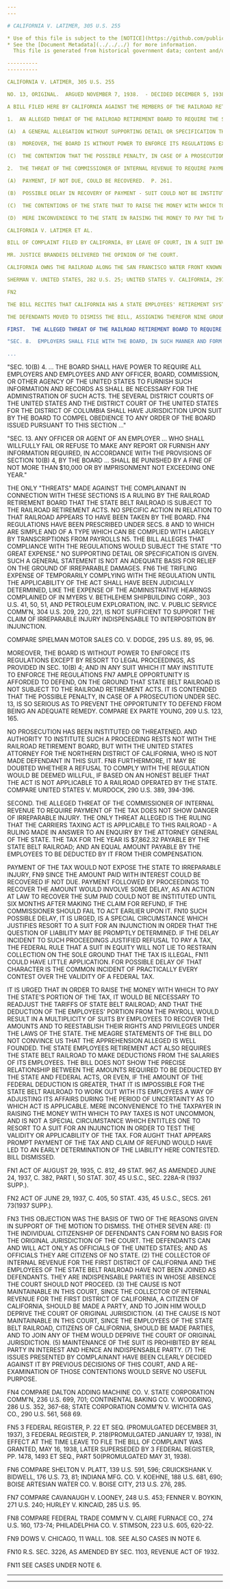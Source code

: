 ```yaml
---
---

# CALIFORNIA V. LATIMER, 305 U.S. 255

* Use of this file is subject to the [NOTICE](https://github.com/publicdocs/notice/blob/master/NOTICE)
* See the [Document Metadata](../../../) for more information.
  This file is generated from historical government data; content and/or formatting may be inaccurate and out-of-date and should not be used for official purposes.

----------
----------

CALIFORNIA V. LATIMER, 305 U.S. 255

NO. 13, ORIGINAL.  ARGUED NOVEMBER 7, 1938.  - DECIDED DECEMBER 5, 1938.  - BILL DISMISSED.

A BILL FILED HERE BY CALIFORNIA AGAINST THE MEMBERS OF THE RAILROAD RETIREMENT BOARD AND THE COMMISSIONER OF INTERNAL REVENUE, TO ENJOIN THEM FROM ENFORCING AGAINST THE STATE BELT RAILROAD - A RAILROAD ON THE SAN FRANCISCO WATER FRONT, OWNED BY THE STATE, AND OPERATED BY IT IN INTERSTATE COMMERCE - THE PROVISIONS OF THE RAILROAD RETIREMENT ACTS OF 1935 AND 1937 AND OF THE CARRIERS TAXING ACT OF 1937, HELD WITHOUT EQUITY.

1.  AN ALLEGED THREAT OF THE RAILROAD RETIREMENT BOARD TO REQUIRE THE STATE BELT RAILROAD TO GATHER AND KEEP RECORDS OF ITS EMPLOYEES, DOES NOT EXPOSE IT TO IRREPARABLE INJURY.  P. 259.

(A)  A GENERAL ALLEGATION WITHOUT SUPPORTING DETAIL OR SPECIFICATION THAT COMPLIANCE WITH REGULATIONS OF THE BOARD WOULD SUBJECT THE STATE "TO GREAT EXPENSE" IS NOT AN ADEQUATE BASIS FOR RELIEF ON THE GROUND OF IRREPARABLE INJURY.  P. 260.

(B)  MOREOVER, THE BOARD IS WITHOUT POWER TO ENFORCE ITS REGULATIONS EXCEPT BY RESORT TO LEGAL PROCEEDINGS, AND THEREIN THE STATE WOULD HAVE AMPLE OPPORTUNITY TO CHALLENGE THE ENFORCEMENT OF THE ACTS.  P. 260.

(C)  THE CONTENTION THAT THE POSSIBLE PENALTY, IN CASE OF A PROSECUTION UNDER SEC. 13 OF THE RETIREMENT ACT OF 1937, IS SO SERIOUS THAT THE OPPORTUNITY TO DEFEND WOULD NOT BE AN ADEQUATE REMEDY, IS EXAMINED AND REJECTED.  P. 261.

2.  THE THREAT OF THE COMMISSIONER OF INTERNAL REVENUE TO REQUIRE PAYMENT OF THE TAX DOES NOT SUFFICIENTLY SHOW DANGER OF IRREPARABLE INJURY.  P. 261.

(A)  PAYMENT, IF NOT DUE, COULD BE RECOVERED.  P. 261.

(B)  POSSIBLE DELAY IN RECOVERY OF PAYMENT - SUIT COULD NOT BE INSTITUTED UNTIL SIX MONTHS AFTER CLAIM FOR REFUND WAS MADE, IF THE COMMISSIONER FAILED EARLIER TO ACT UPON IT - IS NOT A SPECIAL CIRCUMSTANCE JUSTIFYING RESORT TO A SUIT FOR AN INJUNCTION IN ORDER THAT THE QUESTION OF LIABILITY MAY BE PROMPTLY DETERMINED.  P. 261.

(C)  THE CONTENTIONS OF THE STATE THAT TO RAISE THE MONEY WITH WHICH TO PAY THE STATE'S PORTION OF THE TAX IT WOULD BE NECESSARY TO READJUST THE TARIFFS OF THE RAILROAD, AND THAT THE DEDUCTION OF THE EMPLOYEES' PORTION FROM THE PAYROLL WOULD RESULT IN A MULTIPLICITY OF SUITS BY EMPLOYEES TO FIX THEIR RIGHTS UNDER THE STATE RETIREMENT LAW, HELD NOT SUFFICIENTLY SUPPORTED IN THE BILL.  P. 262.

(D)  MERE INCONVENIENCE TO THE STATE IN RAISING THE MONEY TO PAY THE TAXES DOES NOT ENTITLE IT TO AN INJUNCTION TO TEST THE VALIDITY OR APPLICABILITY OF THE TAX.  P. 262.

CALIFORNIA V. LATIMER ET AL.

BILL OF COMPLAINT FILED BY CALIFORNIA, BY LEAVE OF COURT, IN A SUIT INVOKING THE ORIGINAL JURISDICTION OF THIS COURT, AGAINST MEMBERS OF THE RAILROAD RETIREMENT BOARD AND THE COMMISSIONER OF INTERNAL REVENUE TO ENJOIN ENFORCEMENT OF PROVISIONS OF THE RAILROAD RETIREMENT ACTS OF 1935 AND 1937 AND THE CARRIERS TAXING ACT OF 1937.

MR. JUSTICE BRANDEIS DELIVERED THE OPINION OF THE COURT.

CALIFORNIA OWNS THE RAILROAD ALONG THE SAN FRANCISCO WATER FRONT KNOWN AS STATE BELT RAILROAD, AND OPERATES IT IN INTERSTATE COMMERCE.

SHERMAN V. UNITED STATES, 282 U.S. 25; UNITED STATES V. CALIFORNIA, 297 U.S. 175.  ON LEAVE GRANTED, THE STATE FILED IN THIS COURT THIS BILL AGAINST THE MEMBERS OF THE RAILROAD RETIREMENT BOARD AND THE COMMISSIONER OF INTERNAL REVENUE, INDIVIDUALLY AND IN THEIR OFFICIAL CAPACITIES, TO ENJOIN THEM FROM ENFORCING AGAINST THAT RAILROAD PROVISIONS OF THE ACTS OF CONGRESS KNOWN AS THE RAILROAD RETIREMENT ACTS OF 1935 AND 1937  FN1 AND OF THE CARRIERS TAXING ACT OF 1937.

FN2

THE BILL RECITES THAT CALIFORNIA HAS A STATE EMPLOYEES' RETIREMENT SYSTEM SUSTAINED BY A FUND TO WHICH THE STATE AND ITS EMPLOYEES CONTRIBUTE; AND THAT ALL THE PERSONS EMPLOYED IN THE OPERATION OF STATE BELT RAILROAD ARE MEMBERS OF THAT RETIREMENT SYSTEM AND ARE ENTITLED TO PENSIONS THEREUNDER, UNLESS THEY ARE MEMBERS OF A RETIREMENT SYSTEM SUPPORTED WHOLLY, OR IN PART, BY FUNDS OF THE UNITED STATES; THAT THE THREE ACTS OF CONGRESS NAMED HAVE FOR THEIR SOLE PURPOSE THE ESTABLISHMENT OF A PENSION SYSTEM OF ANNUITIES AND OTHER BENEFITS FOR EMPLOYEES OF INTERSTATE RAILROADS; AND THAT THE FEDERAL SYSTEM IS SUSTAINED BY TAXES IMPOSED BY THE CARRIERS TAXING ACT.  THE BILL ASSERTS, APPARENTLY, THAT AS A MATTER OF STATUTORY CONSTRUCTION, THE FEDERAL SYSTEM IS NOT APPLICABLE TO THE EMPLOYEES OF STATE BELT RAILROAD; AND APPARENTLY THAT IF CONSTRUED AS APPLICABLE TO THEM, THE LEGISLATION IS UNCONSTITUTIONAL.  THE BILL CHARGES THAT THE RAILROAD RETIREMENT BOARD HAS THREATENED TO REQUIRE THE COMPLAINANT TO GATHER AND KEEP RECORDS CONCERNING THE EMPLOYEES OF THE STATE BELT RAILROAD, WHICH WOULD SUBJECT IT "TO GREAT EXPENSE"; AND THAT THE BOARD "WILL ENFORCE AGAINST THE COMPLAINANT, ITS OFFICERS, AGENTS, AND EMPLOYEES CERTAIN PENALTIES IF IT REFUSES" TO DO SO.  THE BILL CHARGES, ALSO, THAT THE COMMISSIONER OF INTERNAL REVENUE HAS THREATENED TO ENFORCE TAXES, UNDER THE CARRIERS TAXING ACT, AND WILL SUBJECT IT TO HEAVY FINES AND PENALTIES IF IT FAILS TO PAY THE SAME.  THE RELIEF PRAYED IS THAT THE THREE ACTS OF CONGRESS BE DECLARED INAPPLICABLE TO STATE BELT RAILROAD; THAT THE MEMBERS OF THE RAILROAD RETIREMENT BOARD BE ENJOINED, AMONG OTHER THINGS, FROM REQUIRING THE RAILROAD TO ASSEMBLE AND FURNISH THE INFORMATION REQUESTED; AND THAT THE COMMISSIONER OF INTERNAL REVENUE BE ENJOINED FROM ENFORCING COLLECTION OF THE TAXES CLAIMED.

THE DEFENDANTS MOVED TO DISMISS THE BILL, ASSIGNING THEREFOR NINE GROUNDS.  WE NEED CONSIDER ONLY THE OBJECTION THAT THE BILL IS WITHOUT EQUITY.  FN3  FOR WE ARE OF OPINION THAT THERE WAS ADEQUATE OPPORTUNITY TO TEST AT LAW THE APPLICABILITY AND CONSTITUTIONALITY OF THE ACTS OF CONGRESS; AND THAT NO DANGER IS SHOWN OF IRREPARABLE INJURY IF THAT COURSE IS PURSUED.

FIRST.  THE ALLEGED THREAT OF THE RAILROAD RETIREMENT BOARD TO REQUIRE STATE BELT RAILROAD TO GATHER AND KEEP RECORDS OF ITS EMPLOYEES DOES NOT EXPOSE IT TO IRREPARABLE INJURY.  THE RAILROAD RETIREMENT ACT OF 1937 PROVIDES:

"SEC. 8.  EMPLOYERS SHALL FILE WITH THE BOARD, IN SUCH MANNER AND FORM AND AT SUCH TIMES AS THE BOARD BY RULES AND REGULATIONS MAY PRESCRIBE, RETURNS UNDER OATH OF MONTHLY COMPENSATION OF EMPLOYEES, AND, IF THE BOARD SHALL SO REQUIRE, SHALL FURNISH EMPLOYEES WITH STATEMENTS OF THEIR MONTHLY COMPENSATION AS REPORTED TO THE BOARD.

...
```


"SEC. 10(B) 4.  ...  THE BOARD SHALL HAVE POWER TO REQUIRE ALL EMPLOYERS AND EMPLOYEES AND ANY OFFICER, BOARD, COMMISSION, OR OTHER AGENCY OF THE UNITED STATES TO FURNISH SUCH INFORMATION AND RECORDS AS SHALL BE NECESSARY FOR THE ADMINISTRATION OF SUCH ACTS.  THE SEVERAL DISTRICT COURTS OF THE UNITED STATES AND THE DISTRICT COURT OF THE UNITED STATES FOR THE DISTRICT OF COLUMBIA SHALL HAVE JURISDICTION UPON SUIT BY THE BOARD TO COMPEL OBEDIENCE TO ANY ORDER OF THE BOARD ISSUED PURSUANT TO THIS SECTION  ..."

"SEC. 13.  ANY OFFICER OR AGENT OF AN EMPLOYER  ...  WHO SHALL WILLFULLY FAIL OR REFUSE TO MAKE ANY REPORT OR FURNISH ANY INFORMATION REQUIRED, IN ACCORDANCE WITH THE PROVISIONS OF SECTION 10(B) 4, BY THE BOARD  ...  SHALL BE PUNISHED BY A FINE OF NOT MORE THAN $10,000 OR BY IMPRISONMENT NOT EXCEEDING ONE YEAR."

THE ONLY "THREATS" MADE AGAINST THE COMPLAINANT IN CONNECTION WITH THESE SECTIONS IS A RULING BY THE RAILROAD RETIREMENT BOARD THAT THE STATE BELT RAILROAD IS SUBJECT TO THE RAILROAD RETIREMENT ACTS.  NO SPECIFIC ACTION IN RELATION TO THAT RAILROAD APPEARS TO HAVE BEEN TAKEN BY THE BOARD.  FN4  REGULATIONS HAVE BEEN PRESCRIBED UNDER SECS. 8 AND 10 WHICH ARE SIMPLE AND OF A TYPE WHICH CAN BE COMPLIED WITH LARGELY BY TRANSCRIPTIONS FROM PAYROLLS N5.  THE BILL ALLEGES THAT COMPLIANCE WITH THE REGULATIONS WOULD SUBJECT THE STATE "TO GREAT EXPENSE."  NO SUPPORTING DETAIL OR SPECIFICATION IS GIVEN.  SUCH A GENERAL STATEMENT IS NOT AN ADEQUATE BASIS FOR RELIEF ON THE GROUND OF IRREPARABLE DAMAGES.  FN6  THE TRIFLING EXPENSE OF TEMPORARILY COMPLYING WITH THE REGULATION UNTIL THE APPLICABILITY OF THE ACT SHALL HAVE BEEN JUDICIALLY DETERMINED, LIKE THE EXPENSE OF THE ADMINISTRATIVE HEARINGS COMPLAINED OF IN MYERS V. BETHLEHEM SHIPBUILDING CORP., 303 U.S. 41, 50, 51, AND PETROLEUM EXPLORATION, INC. V. PUBLIC SERVICE COMM'N, 304 U.S. 209, 220, 221, IS NOT SUFFICIENT TO SUPPORT THE CLAIM OF IRREPARABLE INJURY INDISPENSABLE TO INTERPOSITION BY INJUNCTION.

COMPARE SPIELMAN MOTOR SALES CO. V. DODGE, 295 U.S. 89, 95, 96.

MOREOVER, THE BOARD IS WITHOUT POWER TO ENFORCE ITS REGULATIONS EXCEPT BY RESORT TO LEGAL PROCEEDINGS, AS PROVIDED IN SEC. 10(B) 4; AND IN ANY SUIT WHICH IT MAY INSTITUTE TO ENFORCE THE REGULATIONS  FN7 AMPLE OPPORTUNITY IS AFFORDED TO DEFEND, ON THE GROUND THAT STATE BELT RAILROAD IS NOT SUBJECT TO THE RAILROAD RETIREMENT ACTS.  IT IS CONTENDED THAT THE POSSIBLE PENALTY, IN CASE OF A PROSECUTION UNDER SEC. 13, IS SO SERIOUS AS TO PREVENT THE OPPORTUNITY TO DEFEND FROM BEING AN ADEQUATE REMEDY.  COMPARE EX PARTE YOUNG, 209 U.S. 123, 165.

NO PROSECUTION HAS BEEN INSTITUTED OR THREATENED.  AND AUTHORITY TO INSTITUTE SUCH A PROCEEDING RESTS NOT WITH THE RAILROAD RETIREMENT BOARD, BUT WITH THE UNITED STATES ATTORNEY FOR THE NORTHERN DISTRICT OF CALIFORNIA, WHO IS NOT MADE DEFENDANT IN THIS SUIT.  FN8  FURTHERMORE, IT MAY BE DOUBTED WHETHER A REFUSAL TO COMPLY WITH THE REGULATION WOULD BE DEEMED WILLFUL, IF BASED ON AN HONEST BELIEF THAT THE ACT IS NOT APPLICABLE TO A RAILROAD OPERATED BY THE STATE.  COMPARE UNITED STATES V. MURDOCK, 290 U.S. 389, 394-396.

SECOND.  THE ALLEGED THREAT OF THE COMMISSIONER OF INTERNAL REVENUE TO REQUIRE PAYMENT OF THE TAX DOES NOT SHOW DANGER OF IRREPARABLE INJURY.  THE ONLY THREAT ALLEGED IS THE RULING THAT THE CARRIERS TAXING ACT IS APPLICABLE TO THIS RAILROAD - A RULING MADE IN ANSWER TO AN ENQUIRY BY THE ATTORNEY GENERAL OF THE STATE.  THE TAX FOR THE YEAR IS $7,862.32 PAYABLE BY THE STATE BELT RAILROAD; AND AN EQUAL AMOUNT PAYABLE BY THE EMPLOYEES TO BE DEDUCTED BY IT FROM THEIR COMPENSATION.

PAYMENT OF THE TAX WOULD NOT EXPOSE THE STATE TO IRREPARABLE INJURY, FN9  SINCE THE AMOUNT PAID WITH INTEREST COULD BE RECOVERED IF NOT DUE.  PAYMENT FOLLOWED BY PROCEEDINGS TO RECOVER THE AMOUNT WOULD INVOLVE SOME DELAY, AS AN ACTION AT LAW TO RECOVER THE SUM PAID COULD NOT BE INSTITUTED UNTIL SIX MONTHS AFTER MAKING THE CLAIM FOR REFUND, IF THE COMMISSIONER SHOULD FAIL TO ACT EARLIER UPON IT.  FN10  SUCH POSSIBLE DELAY, IT IS URGED, IS A SPECIAL CIRCUMSTANCE WHICH JUSTIFIES RESORT TO A SUIT FOR AN INJUNCTION IN ORDER THAT THE QUESTION OF LIABILITY MAY BE PROMPTLY DETERMINED.  IF THE DELAY INCIDENT TO SUCH PROCEEDINGS JUSTIFIED REFUSAL TO PAY A TAX, THE FEDERAL RULE THAT A SUIT IN EQUITY WILL NOT LIE TO RESTRAIN COLLECTION ON THE SOLE GROUND THAT THE TAX IS ILLEGAL,  FN11  COULD HAVE LITTLE APPLICATION.  FOR POSSIBLE DELAY OF THAT CHARACTER IS THE COMMON INCIDENT OF PRACTICALLY EVERY CONTEST OVER THE VALIDITY OF A FEDERAL TAX.

IT IS URGED THAT IN ORDER TO RAISE THE MONEY WITH WHICH TO PAY THE STATE'S PORTION OF THE TAX, IT WOULD BE NECESSARY TO READJUST THE TARIFFS OF STATE BELT RAILROAD; AND THAT THE DEDUCTION OF THE EMPLOYEES' PORTION FROM THE PAYROLL WOULD RESULT IN A MULTIPLICITY OF SUITS BY EMPLOYEES TO RECOVER THE AMOUNTS AND TO REESTABLISH THEIR RIGHTS AND PRIVILEGES UNDER THE LAWS OF THE STATE.  THE MEAGRE STATEMENTS OF THE BILL DO NOT CONVINCE US THAT THE APPREHENSION ALLEGED IS WELL FOUNDED.  THE STATE EMPLOYEES RETIREMENT ACT ALSO REQUIRES THE STATE BELT RAILROAD TO MAKE DEDUCTIONS FROM THE SALARIES OF ITS EMPLOYEES.  THE BILL DOES NOT SHOW THE PRECISE RELATIONSHIP BETWEEN THE AMOUNTS REQUIRED TO BE DEDUCTED BY THE STATE AND FEDERAL ACTS, OR EVEN, IF THE AMOUNT OF THE FEDERAL DEDUCTION IS GREATER, THAT IT IS IMPOSSIBLE FOR THE STATE BELT RAILROAD TO WORK OUT WITH ITS EMPLOYEES A WAY OF ADJUSTING ITS AFFAIRS DURING THE PERIOD OF UNCERTAINTY AS TO WHICH ACT IS APPLICABLE.  MERE INCONVENIENCE TO THE TAXPAYER IN RAISING THE MONEY WITH WHICH TO PAY TAXES IS NOT UNCOMMON, AND IS NOT A SPECIAL CIRCUMSTANCE WHICH ENTITLES ONE TO RESORT TO A SUIT FOR AN INJUNCTION IN ORDER TO TEST THE VALIDITY OR APPLICABILITY OF THE TAX.  FOR AUGHT THAT APPEARS PROMPT PAYMENT OF THE TAX AND CLAIM OF REFUND WOULD HAVE LED TO AN EARLY DETERMINATION OF THE LIABILITY HERE CONTESTED.  BILL DISMISSED.

FN1  ACT OF AUGUST 29, 1935, C. 812, 49 STAT. 967, AS AMENDED JUNE 24, 1937, C. 382, PART I, 50 STAT. 307, 45 U.S.C., SEC. 228A-R (1937 SUPP.).

FN2  ACT OF JUNE 29, 1937, C. 405, 50 STAT. 435, 45 U.S.C., SECS. 261 73(1937 SUPP.).

FN3  THIS OBJECTION WAS THE BASIS OF TWO OF THE REASONS GIVEN IN SUPPORT OF THE MOTION TO DISMISS.  THE OTHER SEVEN ARE:  (1) THE INDIVIDUAL CITIZENSHIP OF DEFENDANTS CAN FORM NO BASIS FOR THE ORIGINAL JURISDICTION OF THE COURT.  THE DEFENDANTS CAN AND WILL ACT ONLY AS OFFICIALS OF THE UNITED STATES; AND AS OFFICIALS THEY ARE CITIZENS OF NO STATE.  (2) THE COLLECTOR OF INTERNAL REVENUE FOR THE FIRST DISTRICT OF CALIFORNIA AND THE EMPLOYEES OF THE STATE BELT RAILROAD HAVE NOT BEEN JOINED AS DEFENDANTS.  THEY ARE INDISPENSABLE PARTIES IN WHOSE ABSENCE THE COURT SHOULD NOT PROCEED.  (3) THE CAUSE IS NOT MAINTAINABLE IN THIS COURT, SINCE THE COLLECTOR OF INTERNAL REVENUE FOR THE FIRST DISTRICT OF CALIFORNIA, A CITIZEN OF CALIFORNIA, SHOULD BE MADE A PARTY, AND TO JOIN HIM WOULD DEPRIVE THE COURT OF ORIGINAL JURISDICTION.  (4) THE CAUSE IS NOT MAINTAINABLE IN THIS COURT, SINCE THE EMPLOYEES OF THE STATE BELT RAILROAD, CITIZENS OF CALIFORNIA, SHOULD BE MADE PARTIES, AND TO JOIN ANY OF THEM WOULD DEPRIVE THE COURT OF ORIGINAL JURISDICTION.  (5) MAINTENANCE OF THE SUIT IS PROHIBITED BY REAL PARTY IN INTEREST AND HENCE AN INDISPENSABLE PARTY.  (7) THE ISSUES PRESENTED BY COMPLAINANT HAVE BEEN CLEARLY DECIDED AGAINST IT BY PREVIOUS DECISIONS OF THIS COURT, AND A RE-EXAMINATION OF THOSE CONTENTIONS WOULD SERVE NO USEFUL PURPOSE.

FN4  COMPARE DALTON ADDING MACHINE CO. V. STATE CORPORATION COMM'N, 236 U.S. 699, 701; CONTINENTAL BAKING CO. V. WOODRING, 286 U.S. 352, 367-68; STATE CORPORATION COMM'N V. WICHITA GAS CO., 290 U.S. 561, 568 69.

FN5  3 FEDERAL REGISTER, P. 22 ET SEQ. (PROMULGATED DECEMBER 31, 1937), 3 FEDERAL REGISTER, P. 218(PROMULGATED JANUARY 17, 1938), IN EFFECT AT THE TIME LEAVE TO FILE THE BILL OF COMPLAINT WAS GRANTED, MAY 16, 1938, LATER SUPERSEDED BY 3 FEDERAL REGISTER, PP. 1478, 1493 ET SEQ., PART 50(PROMULGATED MAY 31, 1938).

FN6  COMPARE SHELTON V. PLATT, 139 U.S. 591, 596; CRUICKSHANK V. BIDWELL, 176 U.S. 73, 81; INDIANA MFG. CO. V. KOEHNE, 188 U.S. 681, 690; BOISE ARTESIAN WATER CO. V. BOISE CITY, 213 U.S. 276, 285.

FN7  COMPARE CAVANAUGH V. LOONEY, 248 U.S. 453; FENNER V. BOYKIN, 271 U.S. 240; HURLEY V. KINCAID, 285 U.S. 95.

FN8  COMPARE FEDERAL TRADE COMM'N V. CLAIRE FURNACE CO., 274 U.S. 160, 173-74; PHILADELPHIA CO. V. STIMSON, 223 U.S. 605, 620-22.

FN9  DOWS V. CHICAGO, 11 WALL.  108.  SEE ALSO CASES IN NOTE 6.

FN10  R.S. SEC. 3226, AS AMENDED BY SEC. 1103, REVENUE ACT OF 1932.

FN11  SEE CASES UNDER NOTE 6.


----------
----------

